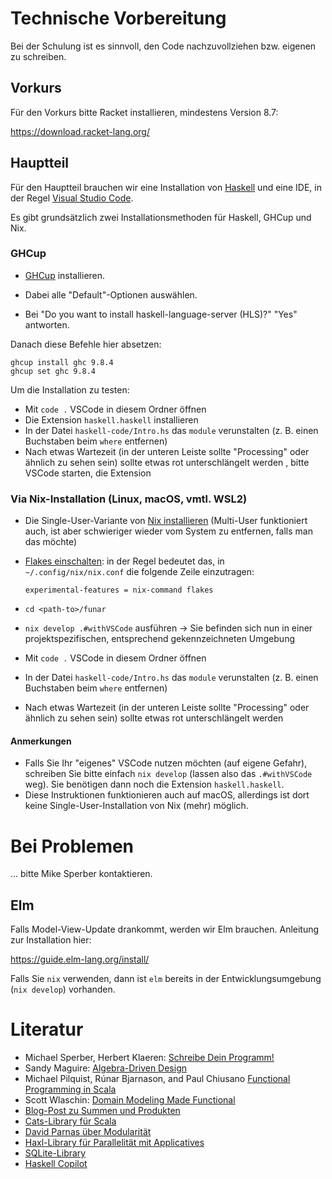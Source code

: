 # Technische Vorbereitung

Bei der Schulung ist es sinnvoll, den Code nachzuvollziehen bzw. eigenen zu
schreiben.

## Vorkurs

Für den Vorkurs bitte Racket installieren, mindestens Version 8.7:

https://download.racket-lang.org/

## Hauptteil

Für den Hauptteil brauchen wir eine Installation von
[Haskell](https://www.haskell.org/) und eine IDE, in der Regel [Visual Studio
Code](https://code.visualstudio.com/).

Es gibt grundsätzlich zwei Installationsmethoden für Haskell, GHCup und Nix.

### GHCup

- [GHCup](https://www.haskell.org/ghcup/install/) installieren.

- Dabei alle "Default"-Optionen auswählen.
- Bei "Do you want to install haskell-language-server (HLS)?" "Yes" antworten.

Danach diese Befehle hier absetzen:

```
ghcup install ghc 9.8.4
ghcup set ghc 9.8.4
```

Um die Installation zu testen:

- Mit `code .` VSCode in diesem Ordner öffnen
- Die Extension `haskell.haskell` installieren
- In der Datei `haskell-code/Intro.hs` das `module` verunstalten (z. B. einen
  Buchstaben beim `where` entfernen)
- Nach etwas Wartezeit (in der unteren Leiste sollte "Processing" oder ähnlich
  zu sehen sein) sollte etwas rot unterschlängelt werden
, bitte VSCode starten, die Extension

### Via Nix-Installation (Linux, macOS, vmtl. WSL2)

- Die Single-User-Variante von [Nix
  installieren](https://nixos.org/download.html#nix-install-linux) (Multi-User
  funktioniert auch, ist aber schwieriger wieder vom System zu entfernen, falls
  man das möchte)
- [Flakes einschalten](https://nixos.wiki/wiki/Flakes): in der Regel bedeutet
  das, in `~/.config/nix/nix.conf` die folgende Zeile einzutragen:

  ```
  experimental-features = nix-command flakes
  ```

- `cd <path-to>/funar`
- `nix develop .#withVSCode` ausführen -> Sie befinden sich nun in einer
  projektspezifischen, entsprechend gekennzeichneten Umgebung
- Mit `code .` VSCode in diesem Ordner öffnen
- In der Datei `haskell-code/Intro.hs` das `module` verunstalten (z. B. einen
  Buchstaben beim `where` entfernen)
- Nach etwas Wartezeit (in der unteren Leiste sollte "Processing" oder ähnlich
  zu sehen sein) sollte etwas rot unterschlängelt werden

#### Anmerkungen

- Falls Sie Ihr "eigenes" VSCode nutzen möchten (auf eigene Gefahr), schreiben
  Sie bitte einfach `nix develop` (lassen also das `.#withVSCode` weg). Sie
  benötigen dann noch die Extension `haskell.haskell`.
- Diese Instruktionen funktionieren auch auf macOS, allerdings ist dort keine
  Single-User-Installation von Nix (mehr) möglich.

# Bei Problemen

... bitte Mike Sperber kontaktieren.

## Elm

Falls Model-View-Update drankommt, werden wir Elm brauchen. Anleitung zur
Installation hier:

https://guide.elm-lang.org/install/

Falls Sie `nix` verwenden, dann ist `elm` bereits in der Entwicklungsumgebung
(`nix develop`) vorhanden.

# Literatur

- Michael Sperber, Herbert Klaeren: [Schreibe Dein Programm!](https://www.deinprogramm.de/sdp/)
- Sandy Maguire: [Algebra-Driven Design](https://leanpub.com/algebra-driven-design)
- Michael Pilquist, Rúnar Bjarnason, and Paul Chiusano [Functional Programming in Scala](https://www.manning.com/books/functional-programming-in-scala-second-edition)
- Scott Wlaschin: [Domain Modeling Made Functional](https://pragprog.com/titles/swdddf/domain-modeling-made-functional/)
- [Blog-Post zu Summen und Produkten](https://funktionale-programmierung.de/2024/11/25/sums-products.html)
- [Cats-Library für Scala](https://typelevel.org/cats/)
- [David Parnas über Modularität](https://dl.acm.org/doi/10.1145/361598.361623)
- [Haxl-Library für Parallelität mit Applicatives](https://github.com/facebook/Haxl)
- [SQLite-Library](https://hackage.haskell.org/package/sqlite-simple)
- [Haskell Copilot](https://hackage.haskell.org/package/copilot)

<!-- Local Variables: -->
<!-- fill-column: 80 -->
<!-- End: -->
